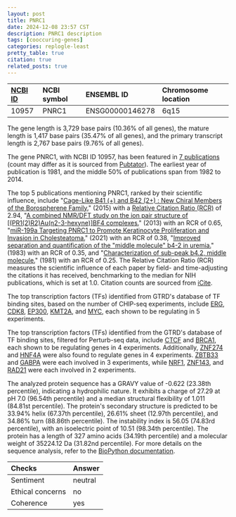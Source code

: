 ```yaml
---
layout: post
title: PNRC1
date: 2024-12-08 23:57 CST
description: PNRC1 description
tags: [cooccuring-genes]
categories: replogle-least
pretty_table: true
citation: true
related_posts: true
---
```




| [NCBI ID](https://www.ncbi.nlm.nih.gov/gene/10957) | NCBI symbol | ENSEMBL ID | Chromosome location |
| :-------- | :------- | :-------- | :------- |
| 10957  | PNRC1 | ENSG00000146278 | 6q15 |



The gene length is 3,729 base pairs (10.36% of all genes), the mature length is 1,417 base pairs (35.47% of all genes), and the primary transcript length is 2,767 base pairs (9.76% of all genes).


The gene PNRC1, with NCBI ID 10957, has been featured in [7 publications](https://pubmed.ncbi.nlm.nih.gov/?term=%22PNRC1%22) (count may differ as it is sourced from [Pubtator](https://academic.oup.com/nar/article/47/W1/W587/5494727)). The earliest year of publication is 1981, and the middle 50% of publications span from 1982 to 2014.


The top 5 publications mentioning PNRC1, ranked by their scientific influence, include "[Cage-Like B41 (+) and B42 (2+) : New Chiral Members of the Borospherene Family.](https://pubmed.ncbi.nlm.nih.gov/26014224)" (2015) with a [Relative Citation Ratio (RCR)](https://journals.plos.org/plosbiology/article?id=10.1371/journal.pbio.1002541) of 2.94, "[A combined NMR/DFT study on the ion pair structure of [(PR1(2)R2)Au(η2-3-hexyne)]BF4 complexes.](https://pubmed.ncbi.nlm.nih.gov/23160563)" (2013) with an RCR of 0.65, "[miR-199a Targeting PNRC1 to Promote Keratinocyte Proliferation and Invasion in Cholesteatoma.](https://pubmed.ncbi.nlm.nih.gov/34825000)" (2021) with an RCR of 0.38, "[Improved separation and quantification of the "middle molecule" b4-2 in uremia.](https://pubmed.ncbi.nlm.nih.gov/6831703)" (1983) with an RCR of 0.35, and "[Characterization of sub-peak b4.2, middle molecule.](https://pubmed.ncbi.nlm.nih.gov/7295091)" (1981) with an RCR of 0.25. The Relative Citation Ratio (RCR) measures the scientific influence of each paper by field- and time-adjusting the citations it has received, benchmarking to the median for NIH publications, which is set at 1.0. Citation counts are sourced from [iCite](https://icite.od.nih.gov).





The top transcription factors (TFs) identified from GTRD's database of TF binding sites, based on the number of CHIP-seq experiments, include [ERG](https://www.ncbi.nlm.nih.gov/gene/2078), [CDK8](https://www.ncbi.nlm.nih.gov/gene/1024), [EP300](https://www.ncbi.nlm.nih.gov/gene/2033), [KMT2A](https://www.ncbi.nlm.nih.gov/gene/4297), and [MYC](https://www.ncbi.nlm.nih.gov/gene/4609), each shown to be regulating in 5 experiments.


The top transcription factors (TFs) identified from the GTRD's database of TF binding sites, filtered for Perturb-seq data, include [CTCF](https://www.ncbi.nlm.nih.gov/gene/6829) and [BRCA1](https://www.ncbi.nlm.nih.gov/gene/6872), each shown to be regulating genes in 4 experiments. Additionally, [ZNF274](https://www.ncbi.nlm.nih.gov/gene/8243) and [HNF4A](https://www.ncbi.nlm.nih.gov/gene/9126) were also found to regulate genes in 4 experiments. [ZBTB33](https://www.ncbi.nlm.nih.gov/gene/23028) and [GABPA](https://www.ncbi.nlm.nih.gov/gene/4849) were each involved in 3 experiments, while [NRF1](https://www.ncbi.nlm.nih.gov/gene/2623), [ZNF143](https://www.ncbi.nlm.nih.gov/gene/123169), and [RAD21](https://www.ncbi.nlm.nih.gov/gene/9968) were each involved in 2 experiments.








The analyzed protein sequence has a GRAVY value of -0.622 (23.38th percentile), indicating a hydrophilic nature. It exhibits a charge of 27.29 at pH 7.0 (96.54th percentile) and a median structural flexibility of 1.011 (84.81st percentile). The protein's secondary structure is predicted to be 33.94% helix (67.37th percentile), 26.61% sheet (12.97th percentile), and 34.86% turn (88.86th percentile). The instability index is 56.05 (74.83rd percentile), with an isoelectric point of 10.51 (98.34th percentile). The protein has a length of 327 amino acids (34.19th percentile) and a molecular weight of 35224.12 Da (31.82nd percentile). For more details on the sequence analysis, refer to the [BioPython documentation](https://biopython.org/docs/1.75/api/Bio.SeqUtils.ProtParam.html).



| Checks    | Answer |
| :-------- | :------- |
| Sentiment  | neutral   |
| Ethical concerns | no     |
| Coherence    | yes    |